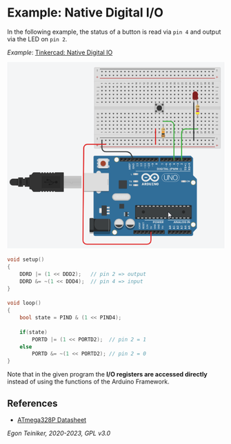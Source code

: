 # Example: Native Digital I/O

In the following example, the status of a button is read via `pin 4` and 
output via the LED on `pin 2`.

_Example_: [Tinkercad: Native Digital IO](https://www.tinkercad.com/things/gW2rGRv73t4) 

![Native Digital IO](ArduinoNativeIO.png)

```C++
void setup()
{
  	DDRD |= (1 << DDD2);   // pin 2 => output
  	DDRD &= ~(1 << DDD4);  // pin 4 => input
}

void loop()
{
    bool state = PIND & (1 << PIND4);
  
  	if(state)
  		PORTD |= (1 << PORTD2);  // pin 2 = 1
	else
        PORTD &= ~(1 << PORTD2); // pin 2 = 0
}
```

Note that in the given program the **I/O registers are accessed directly** instead 
of using the functions of the Arduino Framework.

## References

* [ATmega328P Datasheet](https://ww1.microchip.com/downloads/en/DeviceDoc/Atmel-7810-Automotive-Microcontrollers-ATmega328P_Datasheet.pdf)

*Egon Teiniker, 2020-2023, GPL v3.0*